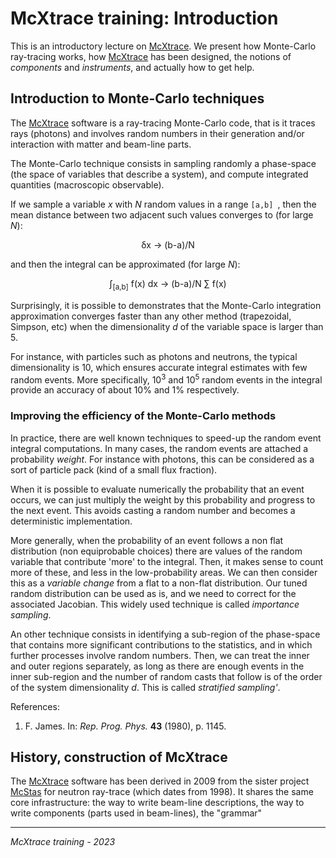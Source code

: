 # McXtrace training: Introduction

This is an introductory lecture on  [McXtrace](http://www.mcxtrace.org). We present how Monte-Carlo ray-tracing works, how  [McXtrace](http://www.mcxtrace.org) has been designed, the notions of *components* and *instruments*, and actually how to get help.

## Introduction to Monte-Carlo techniques

The  [McXtrace](http://www.mcxtrace.org) software is a ray-tracing Monte-Carlo code, that is it traces rays (photons) and involves random numbers in their generation and/or interaction with matter and beam-line parts.

The Monte-Carlo technique consists in sampling randomly a phase-space (the space of variables that describe a system), and compute integrated quantities (macroscopic observable).

If we sample a variable *x* with *N* random values in a range `[a,b] `, then the mean distance between two adjacent such values converges to (for large *N*):

<dl><center>
&delta;x → (b-a)/N 
</center>
</dl>

and then the integral can be approximated (for large *N*):

<dl><center>
∫<sub>[a,b]</sub> f(x) dx → (b-a)/N  ∑ f(x) 
</center>
</dl>

Surprisingly, it is possible to demonstrates that the Monte-Carlo integration approximation converges faster than any other method (trapezoidal, Simpson, etc) when the dimensionality *d* of the variable space is larger than 5.

For instance, with particles such as photons and neutrons, the typical dimensionality is 10, which ensures accurate integral estimates with few random events. More specifically, 10<sup>3</sup> and  10<sup>5</sup> random events in the integral provide an accuracy of about 10% and 1% respectively.

### Improving the efficiency of the Monte-Carlo methods

In practice, there are well known techniques to speed-up the random event integral computations. In many cases, the random events are attached a probability *weight*. For instance with photons, this can be considered as a sort of particle pack (kind of a small flux fraction). 

When it is possible to evaluate numerically the probability that an event occurs, we can just multiply the weight by this probability and progress to the next event. This avoids casting a random number and becomes a deterministic implementation.

More generally, when the probability of an event follows a non flat distribution (non equiprobable choices) there are values of the random variable that contribute 'more' to the integral. Then, it makes sense to count more of these, and less in the low-probability areas. We can then consider this as a *variable change* from a flat to a non-flat distribution. Our tuned random distribution can be used as is, and we need to correct for the associated Jacobian. This widely used technique is called *importance sampling*. 

An other technique consists in identifying a sub-region of the phase-space that contains more significant contributions to the statistics, and in which further processes involve random numbers. Then, we can treat the inner and outer regions separately, as long as there are enough events in the inner sub-region and the number of random casts that follow is of the order of the system dimensionality *d*. This is called *stratified sampling'*.

References:
1. F. James. In: *Rep. Prog. Phys.* **43** (1980), p. 1145.

## History, construction of McXtrace

The  [McXtrace](http://www.mcxtrace.org) software has been derived in 2009 from the sister project [McStas](http://www.mcstas.org) for neutron ray-trace (which dates from 1998). It shares the same core infrastructure: the way to write beam-line descriptions, the way to write components (parts used in beam-lines), the "grammar" 


---
*McXtrace training - 2023*
